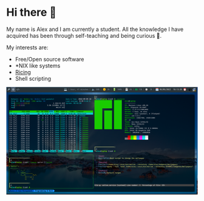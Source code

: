 # Hi there 👋

My name is Alex and I am currently a student. All the knowledge I have acquired has been through self-teaching and being curious 🙂. 

My interests are:

* Free/Open source software
* \*NIX like systems
* [Ricing](https://www.reddit.com/r/unixporn/wiki/themeing/dictionary#wiki_rice) 
* Shell scripting


![Image1](https://raw.githubusercontent.com/tricantivu/tricantivu/main/img/desktop.png)
